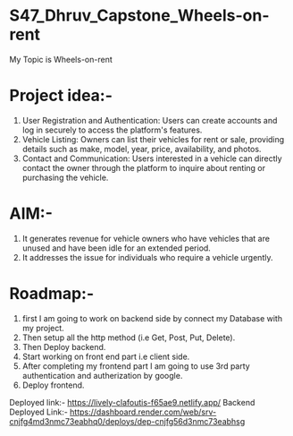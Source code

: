 # S47_Dhruv_Capstone_Wheels-on-rent
My Topic is Wheels-on-rent
# Project idea:-
1. User Registration and Authentication: Users can create accounts and log in securely to access the platform's features.
2. Vehicle Listing: Owners can list their vehicles for rent or sale, providing details such as make, model, year, price, availability, and photos.
3. Contact and Communication: Users interested in a vehicle can directly contact the owner through the platform to inquire about renting or purchasing the vehicle.

# AIM:-
1. It generates revenue for vehicle owners who have vehicles that are unused and have been idle for an extended period.
2. It addresses the issue for individuals who require a vehicle urgently.

# Roadmap:-
1. first I am going to work on backend side by connect my Database with my project.
2. Then setup all the http method (i.e Get, Post, Put, Delete).
3. Then Deploy backend.
4. Start working on front end part i.e client side.
5. After completing my frontend part I am going to use 3rd party authentication and autherization by google.
6. Deploy frontend.  

Deployed link:- https://lively-clafoutis-f65ae9.netlify.app/
Backend Deployed Link:- https://dashboard.render.com/web/srv-cnjfg4md3nmc73eabhq0/deploys/dep-cnjfg56d3nmc73eabhsg


